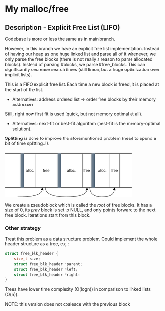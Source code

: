 # My malloc/free

## Description - Explicit Free List (LIFO)

Codebase is more or less the same as in main branch. 

However, in this branch we have an explicit free list implementation. Instead of having our heap as one huge linked list and parse all of it whenever, we only parse the free blocks (there is not really a reason to parse allocated blocks). Instead of parsing #blocks, we parse #free_blocks. This can significantly decrease search times (still linear, but a huge optimization over implicit lists). 

This is a FIFO explicit free list. Each time a new block is freed, it is placed at the start of the list.

- Alternatives: address ordered list -> order free blocks by their memory addresses

Still, right now first fit is used (quick, but not memory optimal at all).

- Alternatives: next-fit or best-fit algorithm (best-fit is the memory-optimal solution).

**Splitting** is done to improve the aforementioned problem (need to spend a bit of time splitting..!).

![alt text](assets/explicit.png)

We create a pseudoblock which is called the *root* of free blocks. It has a size of 0, its *prev* block is set to NULL, and only points forward to the next free block. Iterations start from this block. 

### Other strategy

Treat this problem as a data structure problem. Could implement the whole header structure as a tree, e.g.:

```C
struct free_blk_header {
    size_t size;
    struct free_blk_header *parent;
    struct free_blk_header *left;
    struct free_blk_header *right;
}
```

Trees have lower time complexity (O(logn)) in comparison to linked lists (O(n)).

NOTE: this version does not coalesce with the previous block
